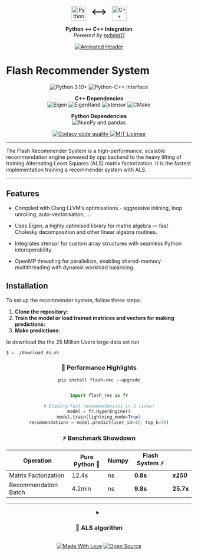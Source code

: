 

<p align="center">
  <img src="https://upload.wikimedia.org/wikipedia/commons/c/c3/Python-logo-notext.svg" width="40" height="40" alt="Python logo" style="vertical-align: middle;"/>
  <span style="font-size: 24px; font-weight: bold; margin: 0 10px;">⟷</span>
  <img src="https://upload.wikimedia.org/wikipedia/commons/1/18/ISO_C%2B%2B_Logo.svg" width="40" height="40" alt="C++ logo" style="vertical-align: middle;"/>
</p>

<p align="center"><strong>Python ↔ C++ Integration</strong><br/>
<em>Powered by <a href="https://pybind11.readthedocs.io/" target="_blank">pybind11</a></em>
</p>



<p align="center">
  <a href="#----">
    <img src="https://readme-typing-svg.demolab.com?font=Fira+Code&size=30&duration=2800&pause=1000&color=22D3EE&center=true&vCenter=true&width=800&height=50&lines=%F0%9F%94%A5+Lightning-Fast+Recommender+System+%F0%9F%94%A5;Python+%E2%86%BA%C2%A0%C2%A0C%2B%2B+Accelerated+Computing+%F0%9F%9A%80;Enterprise-grade+Performance+%E2%9C%A8" alt="Animated Header">
  </a>
</p>



# Flash Recommender System

<p align="center">
  <img src="https://img.shields.io/badge/Python-3.10%2B-blue?logo=python" alt="Python 3.10+"/>
  <img src="https://img.shields.io/badge/Interface-Python⇄C++-yellowgreen" alt="Python-C++ Interface"/>
</p>

<p align="center">
  <strong>C++ Dependencies</strong><br/>
  <img src="https://img.shields.io/badge/Uses-Eigen-blueviolet?logo=c%2B%2B" alt="Eigen"/>
  <img src="https://img.shields.io/badge/Uses-EigenRand-ff69b4?logo=c%2B%2B" alt="EigenRand"/>
  <img src="https://img.shields.io/badge/Uses-xtensor-lightgrey?logo=c%2B%2B" alt="xtensor"/>
  <img src="https://img.shields.io/badge/Builds%20with-CMake-064F8C?logo=cmake" alt="CMake"/>
</p>

<p align="center">
  <strong>Python Dependencies</strong><br/>
  <img src="https://img.shields.io/badge/Uses-NumPy%20%7C%20pandas-informational?logo=python" alt="NumPy and pandas"/>
</p>

<p align="center">
  <a href="https://www.codacy.com/manual/p-ranav/indicators?utm_source=github.com&amp;utm_medium=referral&amp;utm_content=p-ranav/indicators&amp;utm_campaign=Badge_Grade">
    <img src="https://api.codacy.com/project/badge/Grade/93401e73f250407cb32445afec4e3e99" alt="Codacy code quality"/>
  </a>
  <a href="https://github.com/p-ranav/indicators/blob/master/LICENSE">
    <img src="https://img.shields.io/badge/License-MIT-yellow?logo=open-source-initiative" alt="MIT License"/>
  </a>
</p>

----

The Flash Recommender System is a high-performance, scalable recommendation engine powered by cpp backend to the heavy lifting of training Alternating Least Squares (ALS) matrix factorization. It is the fastest implementation training a recommender system with ALS.

---

## Features
- Compiled with Clang LLVM’s optimisations - aggressive inlining, loop unrolling, auto-vectorisation, ... 

- Uses Eigen, a highly optimised library for matrix algebra — fast Cholesky decomposition and other linear algebra routines.

- Integrates xtensor for custom array structures with seamless Python interoperability.

- OpenMP threading for parallelism, enabling shared-memory multithreading with dynamic workload balancing.


## Installation

To set up the recommender system, follow these steps:

1. **Clone the repository:**
2. **Train the model or load trained matrices and vectors for making predictions:**
3. **Make predictions:**



to download the the 25 Million Users large data set run 
```bash
$ > ./download_ds.sh
```




<div align="center">

### 🚀 Performance Highlights


`pip install flash-rec --upgrade`


```python

import flash_rec as fr

# Blazing-fast recommendations in 3 lines!
model = fr.HyperEngine()
model.train(lightning_mode=True)
recommendations = model.predict(user_id=42, top_k=10)

```


### ⚡ Benchmark Showdown

| Operation         | Pure Python 🐢 | Numpy | Flash System ⚡| |
|---|---|---|----| --- |
| Matrix Factorization | 12.4s         | ns| **0.8s**   |   ***x150***    |
| Recommendation Batch | 4.2min        | ns | **9.8s**   |    **25.7x** |

---


<details>
<summary><h3>🧠 ALS algorithm</h3></summary>
  

- **Alternating Updates**: Update $U \rightarrow V \rightarrow b_i \rightarrow b_j$ iteratively.
1. **User Vector $u_i$:**
   $$
   u_i = \left( \lambda \sum_{j \in \Omega(i)} v_j v_j^T + \tau I \right)^{-1} \left( \lambda \sum_{j \in \Omega(i)} (r_{ij} - b_i - b_j) v_j \right)
   $$

2. **Movie Vector $v_j$:**
   $$
   v_j = \left( \lambda \sum_{i \in {\Omega}^{-1}(j)} u_i u_i^T + \tau I \right)^{-1} \left( \lambda \sum_{i \in {\Omega}^{-1}(j)} (r_{ij} - b_i - b_j) u_i \right)
   $$

3. **User Bias $b_i$:**
   $$
   b_i = \frac{\lambda \sum_{j \in \Omega(i)} \left(r_{ij} - u_i^T v_j - b_j\right)}{\lambda |\Omega(i)| + \gamma}
   $$

4. **Movie Bias $b_j$:**
   $$
   b_j = \frac{\lambda \sum_{i \in {\Omega}^{-1}(j)} \left(r_{ij} - u_i^T v_j - b_i\right)}{\lambda |{\Omega}^{-1}(j)| + \gamma}
   $$


##### **Key Notes:**

- **Interdependence**: Biases $b_i$ and $b_j$ depend on each other, so update them sequentially using the most recent values and split updates
- **Regularization**: $\gamma$ controls the strength of bias regularization. $\tau$ controls strength of latent vec regularisation

</details>




<div align="center">

  [![Made With Love](https://img.shields.io/badge/%F0%9F%92%96-Made_With_Love-ff69b4)](https://github.com/yourusername)
  [![Open Source](https://badges.frapsoft.com/os/v2/open-source.svg?v=103)](https://opensource.org/)

</div>



